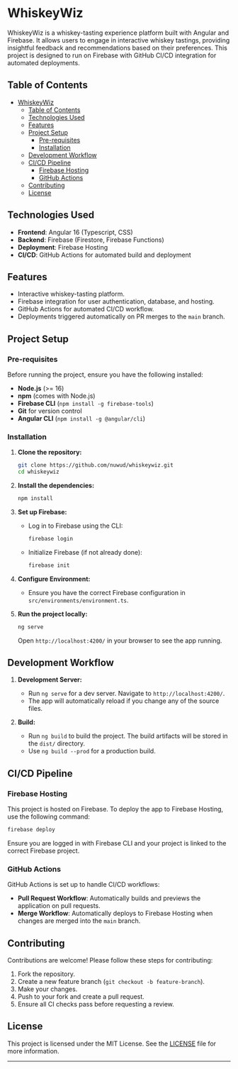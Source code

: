 # WhiskeyWiz

WhiskeyWiz is a whiskey-tasting experience platform built with Angular and Firebase. It allows users to engage in interactive whiskey tastings, providing insightful feedback and recommendations based on their preferences. This project is designed to run on Firebase with GitHub CI/CD integration for automated deployments.

## Table of Contents
- [WhiskeyWiz](#whiskeywiz)
  - [Table of Contents](#table-of-contents)
  - [Technologies Used](#technologies-used)
  - [Features](#features)
  - [Project Setup](#project-setup)
    - [Pre-requisites](#pre-requisites)
    - [Installation](#installation)
  - [Development Workflow](#development-workflow)
  - [CI/CD Pipeline](#cicd-pipeline)
    - [Firebase Hosting](#firebase-hosting)
    - [GitHub Actions](#github-actions)
  - [Contributing](#contributing)
  - [License](#license)

## Technologies Used
- **Frontend**: Angular 16 (Typescript, CSS)
- **Backend**: Firebase (Firestore, Firebase Functions)
- **Deployment**: Firebase Hosting
- **CI/CD**: GitHub Actions for automated build and deployment

## Features
- Interactive whiskey-tasting platform.
- Firebase integration for user authentication, database, and hosting.
- GitHub Actions for automated CI/CD workflow.
- Deployments triggered automatically on PR merges to the `main` branch.

## Project Setup

### Pre-requisites
Before running the project, ensure you have the following installed:
- **Node.js** (>= 16)
- **npm** (comes with Node.js)
- **Firebase CLI** (`npm install -g firebase-tools`)
- **Git** for version control
- **Angular CLI** (`npm install -g @angular/cli`)

### Installation

1. **Clone the repository:**
   ```bash
   git clone https://github.com/nuwud/whiskeywiz.git
   cd whiskeywiz
   ```

2. **Install the dependencies:**
   ```bash
   npm install
   ```

3. **Set up Firebase:**
   - Log in to Firebase using the CLI:
     ```bash
     firebase login
     ```
   - Initialize Firebase (if not already done):
     ```bash
     firebase init
     ```

4. **Configure Environment:**
   - Ensure you have the correct Firebase configuration in `src/environments/environment.ts`.

5. **Run the project locally:**
   ```bash
   ng serve
   ```
   Open `http://localhost:4200/` in your browser to see the app running.

## Development Workflow

1. **Development Server:**
   - Run `ng serve` for a dev server. Navigate to `http://localhost:4200/`.
   - The app will automatically reload if you change any of the source files.

2. **Build:**
   - Run `ng build` to build the project. The build artifacts will be stored in the `dist/` directory.
   - Use `ng build --prod` for a production build.

## CI/CD Pipeline

### Firebase Hosting
This project is hosted on Firebase. To deploy the app to Firebase Hosting, use the following command:

```bash
firebase deploy
```

Ensure you are logged in with Firebase CLI and your project is linked to the correct Firebase project.

### GitHub Actions
GitHub Actions is set up to handle CI/CD workflows:
- **Pull Request Workflow**: Automatically builds and previews the application on pull requests.
- **Merge Workflow**: Automatically deploys to Firebase Hosting when changes are merged into the `main` branch.

## Contributing
Contributions are welcome! Please follow these steps for contributing:

1. Fork the repository.
2. Create a new feature branch (`git checkout -b feature-branch`).
3. Make your changes.
4. Push to your fork and create a pull request.
5. Ensure all CI checks pass before requesting a review.

## License
This project is licensed under the MIT License. See the [LICENSE](LICENSE) file for more information.

---
